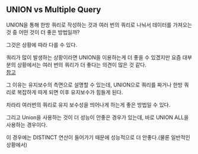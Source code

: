 ## UNION vs Multiple Query
UNION을 통해 한방 쿼리로 작성하는 것과 여러 번의 쿼리로 나눠서 데이터를 가져오는 것 중 어떤 것이 더 좋은 방법일까?

그것은 상황에 따라 다를 수 있다.

쿼리가 많이 발생하는 상황이라면 UNION을 이용하는게 더 좋을 수 있겠지만 요즘 대부분의 상황에서는 여러 번의 쿼리가 더 좋다는 의견이 많은 것 같다.
<br>[참고](https://stackoverflow.com/questions/3979338/mysql-using-union-vs-multiple-queries)

그 이유는 유지보수의 측면으로 설명할 수 있는데, UNION으로 쿼리를 짜거나 한방 쿼리로 복잡하게 따게 되면 이후 유지보수가 힘들게 된다.

차라리 여러번의 쿼리로 유지 보수성을 띄어나게 하는게 좋은 방법일 수 있다.

그리고 Union을 사용하는 것이 더 성능이 안좋은 경우가 있는데, 바로 UNION ALL을 사용하는 경우이다.

이 경우에는 DISTINCT 연산이 들어가기 때문에 성능적으로 더 안좋다.(물론 일반적인 상황에서)
